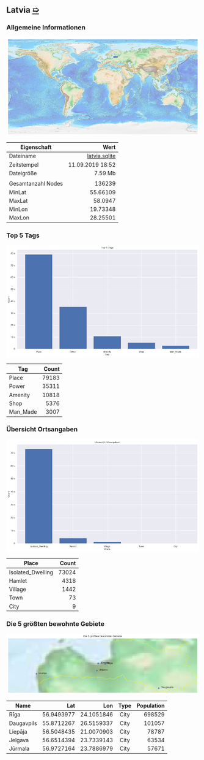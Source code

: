 ## Latvia [&#10159;](latvia.sqlite)

### Allgemeine Informationen

![Overview](./Images/latvia_overview.png)

|Eigenschaft|Wert|
|-|-:|
Dateiname|[latvia.sqlite](latvia.sqlite)|
Zeitstempel|11.09.2019 18:52|
Dateigr&ouml;&szlig;e|7.59 Mb|
|||
Gesamtanzahl Nodes|136239|
|MinLat|55.66109|
|MaxLat|58.0947|
|MinLon|19.73348|
|MaxLon|28.25501|

### Top 5 Tags

![Tags](./Images/latvia_tags.png)

|Tag|Count|
|-|-:|
|Place|79183|
|Power|35311|
|Amenity|10818|
|Shop|5376|
|Man_Made|3007|

### &Uuml;bersicht Ortsangaben

![Places](./Images/latvia_places.png)

|Place|Count|
|-|-:|
|Isolated_Dwelling|73024|
|Hamlet|4318|
|Village|1442|
|Town|73|
|City|9|

### Die 5 gr&ouml;&szlig;ten bewohnte Gebiete

![Places](./Images/latvia_topplaces.png)

|Name|Lat|Lon|Type|Population|
|----|--:|--:|:--:|---------:|
|Rīga|56.9493977|24.1051846|City|698529|
|Daugavpils|55.8712267|26.5159337|City|101057|
|Liepāja|56.5048435|21.0070903|City|78787|
|Jelgava|56.6514394|23.7339143|City|63534|
|Jūrmala|56.9727164|23.7886979|City|57671|
